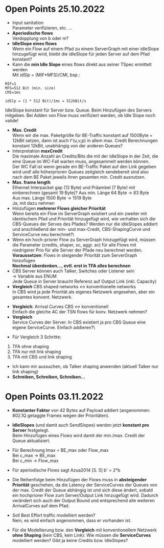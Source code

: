 # Open Points 25.10.2022
* Input sanitation\
Parameter verifizieren, etc. ...
* **Aperiodische flows** \
Verdopplung von b oder m?
* **IdleSlope eines flows**\
Wenn ein Flow auf einem Pfad zu einem ServerGraph mit einer idleSlope hinzugefügt wird, bleibt die idleSlope für jeden Server auf dem Pfad konstant?
* Kann die **min Idle Slope** eines flows direkt aus seiner TSpec ermittelt werden\
Mit idSlp = (MIF*MFS)/CMI, bsp.:
```
MIF=1
MFS=512 Bit (min. size)
CMI=1ms

idSlp = (1 * 512 Bit)/1ms = 512kBit/s
```
IdleSlope konstant für Server bzw. Queue. Beim Hinzufügen des Servers mitgeben.
Bei Adden von Flow muss verifiziert werden, ob Idle Slope noch valide!

* **Max. Credit**\
Wenn wir die max. Paketgröße für BE-Traffic konstant auf 1500Byte = 12kBit setzen, dann ist auch l^(u,v,p) in allem max. Credit Berechnungen konstant 12kBit, unabhängig von der anderen Queues?
* Interpretation **maxCredit**\
    Die maximale Anzahl an Credits/Bits die mit der IdleSlope in der Zeit, die eine Queue im WC-Fall warten muss, angesammelt werden können.\
    Der WC Fall ist wenn gerade ein BE-Traffic Paket auf den Link gegeben wird und! alle höherprioren Queues zeitgleich sendebereit sind also nach dem BE Paket jeweils ihren gesamten min. Credit ausnutzen.
* **Max. frame length**\
    Ethernet Interpacket gap (12 Byte) und Präambel (7 Byte) mit einberechnen (gesamt 19 Byte)?
    Aus min. Länge 64 Byte -> 83 Byte\
    Aus max. Länge 1500 Byte -> 1519 Byte\
Ja, mit dazu nehmen
* Hinzufügen **mehrerer Flows gleicher Priorität**\
Wenn bereits ein Flow im ServerGraph existiert und ein zweiter mit identischem Pfad und Priorität hinzugefügt wird, wie verhalten sich die CBS-Queues der Serves des Pfades?
Werden nur die idleSlopes addiert und anschließend der min- und max-Credit, CBS-ShapingCurve und ServiceCurve neu berechnet?\
* Wenn ein hoch-priorer Flow zu ServerGraph hinzugefügt wird, müssen die Parameter (credits, shaper, sc, aggr. ac) für alle Flows mit niedrigerer Prio für alle Server der Pfade neu berechnet werden.\
**Voraussetzen**: Flows in steigender Priorität zum ServerGraph hinzufügen\
**Nochmal überdenken..., evtl. erst in TFA alles berechnen**
* CBS Server können auch Talker, Switches oder Listener sein\
-> Variable aus ENUM\
Jede Queue in Server braucht Referenz auf Output Link (inkl. Capacity)
* **Vergleich** CBS shaped networks <-> konventionelle networks\
In CBS wird ja jede Priorität als eigenes Netzwerk angesehen, aber ein gesamtes konvent. Netzwerk. 
- **Vergleich**: Arrival Curves CBS <-> konventionell\
Einfach die gleiche AC der TSN flows für konv. Netzwerk nehmen?
- **Vergleich**\
Service Curves der Server. In CBS existiert ja pro CBS Queue eine eigene ServiceCurve. Einfach addieren?\

* Für Vergleich 3 Schritte:
1. TFA ohne shaping
2. TFA nur mit link shaping
3. TFA mit CBS und link shaping

* Ich kann mir aussuchen, ob Talker shaping anwenden (aktuell Talker nur link shaping)
* **Schreiben, Schreiben, Schreiben...**

# Open Points 03.11.2022
* **Konstanter Faktor** von 42 Bytes auf Payload addiert (angenommen: 802.1Q getaggte Frames wegen der Prioritäten).
* **IdleSlopes** (und damit auch SendSlopes) werden jetzt **konstant pro Server** festgelegt.\
Beim Hinzufügen eines Flows wird damit der min./max. Credit der Queue aktualisiert. 
* Für Berechnung lmax = BE_max oder Flow_max\
Bei c_max -> BE_max\
Bei c_min -> Flow_max

* Für aperiodische Flows sagt Azua2014 [S. 5] b' = 2*b
* Die Reihenfolge beim Hinzufügen der Flows muss in **absteigender Priorität** geschehen, da die Latency der
ServiceCurves der Queues von der max. Credit der Queue abhängig ist und sich diese ändert, sobald ein hochpriorer Flow
zum Server/Output Link hinzugefügt wird. Dadurch verändert sich auch der Output Bound und entsprechend alle weiteren
ArrivalCurves auf dem Pfad.
* Soll Best Effort traffic modelliert werden?\
Nein, es wird einfach angenommen, dass er vorhanden ist.
* Für die Modellierung bzw. den **Vergleich** mit konventionellem Netzwerk **ohne Shaping** (kein CBS, kein Link): Wie müssen
die **ServiceCurves** modelliert werden? Gibt ja keine Credits bzw. IdleSlopes?